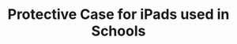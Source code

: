 ---
layout: project
active: true
permalink: /cesium__rugged_edu_case/
order: 24
title: "Protective Case for iPads used in Schools"
client: "Cesium"
year: 2018
sector: "Consumer electronics, mobile accessories"
link: "https://www.cesiumonline.com/"
description: "A protective iPad case designed for school-age children, featuring a protective shell and a built-in stand for added functionality."
brief: "Cesium was seeking a durable tablet case for their education customers for elementary and high school students. The primary requirement was to find a solution that could effectively safeguard the iPads in various school use scenarios."
solution: "Keydesign developed a rugged and drop-protected solution to meet this demand. The soft silicone inner shell with enlarged corner cushioning ensures the iPad is shielded from impacts when accidentally dropped. Additionally, the hard PC cover allows for easy grip and features a built-in stand, offering convenient angles for writing or reading purposes."
quote:
awards:
services:
- "design research"
- "ideation"
- "3D CAD modeling, surfacing"
- "design for manufacturing (DFM)"
- "design documentation (tech pack)"
- "manufacturing support"
main_image: "/assets/images/projects/cesium__rugged_edu_case/h_w_RuggedEDUcase.jpg"
images:
 - "/assets/images/projects/cesium__rugged_edu_case/p_w_RuggedEDUcase_01.jpg"
 - "/assets/images/projects/cesium__rugged_edu_case/p_w_RuggedEDUcase_02.jpg"
---